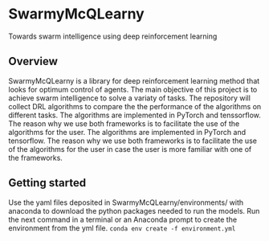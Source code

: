 # SwarmyMcQLearny
Towards swarm intelligence using deep reinforcement learning

## Overview
SwarmyMcQLearny is a library for deep reinforcement learning method that looks for optimum control of agents. The main objective of this project is to achieve swarm intelligence to solve
a variaty of tasks. The repository will collect DRL algorithms to compare the the performance of the algorithms on different tasks. The algorithms are implemented in PyTorch and tenssorflow.
The reason why we use both frameworks is to facilitate the use of the algorithms for the user. The algorithms are implemented in PyTorch and tensorflow. The reason why we use both frameworks is to facilitate the use of the algorithms for the user in case
the user is more familiar with one of the frameworks.

## Getting started
Use the yaml files deposited in SwarmyMcQLearny/environments/ with anaconda to download the python packages needed to run the models. 
Run the next command in a terminal or an Anaconda prompt to create the environment from the yml file.
`conda env create -f environment.yml`
